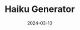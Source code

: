 ---
title: "Haiku Generator"
description: "In this pet project I want to offer a tool to the user to create their own Haiku poems. The tool will help the user to use a correct number of syllabs for every verse, respecting the metric typical for Haikus written in English."
technologies: "React/Typescript"
date: 2024-03-10
layout: layout.html
tags: [projects]
link: "https://github.com/DomenicoSacco94/haiku-generator"
---